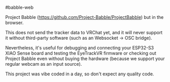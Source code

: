 #babble-web

Project Babble (https://github.com/Project-Babble/ProjectBabble) but in the browser.

This does not send the tracker data to VRChat yet, and it will never support it without third-party software (such as an Websocket -> OSC bridge).

Nevertheless, it's useful for debugging and connecting your ESP32-S3 XIAO Sense board and testing the EyeTrackVR firmware or checking out Project Babble even without buying the hardware (because we support your regular webcam as an input source).

This project was vibe coded in a day, so don't expect any quality code.
